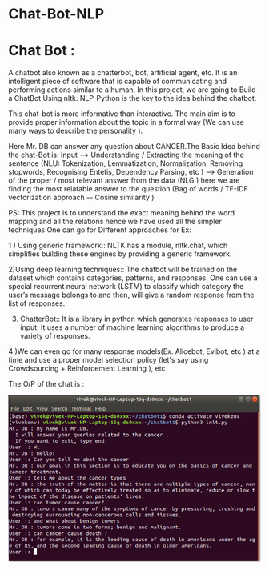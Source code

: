 # Chat-Bot-NLP


# Chat Bot :

A chatbot also known as a chatterbot, bot, artificial agent, etc. It is an intelligent piece of software that is capable of communicating and performing actions similar to a human.
In this project, we are going to Build a ChatBot Using nltk. NLP-Python is the key to the idea behind the chatbot.

This chat-bot is more informative than interactive. The main aim is to provide proper information about the topic in a formal way (We can use many ways to describe the personality ).

Here Mr. DB can answer any question about CANCER.The Basic Idea behind the chat-Bot is: Input --> Understanding / Extracting the meaning of the sentence (NLU: Tokenization, Lemmatization, Normalization, Removing stopwords, Recognising Entetis, Dependency Parsing, etc ) --> Generation of the proper / most relevant answer from the data (NLG ) here we are finding the most relatable answer to the question (Bag of words / TF-IDF vectorization approach -- Cosine similarity )

PS: This project is to understand the exact meaning behind the word mapping and all the relations hence we have used all the simpler techniques One can go for Different approaches for Ex: 

1 ) Using generic framework:: NLTK has a module, nltk.chat, which simplifies building these engines by providing a generic framework.

2)Using deep learning techniques:: The chatbot will be trained on the dataset which contains categories, patterns, and responses. One can use a special recurrent neural network (LSTM) to classify which category the user’s message belongs to and then, will give a random response from the list of responses.

3) ChatterBot:: It is a library in python which generates responses to user input. It uses a number of machine learning algorithms to produce a variety of responses.

4 )We can even go for many response models(Ex. Alicebot, Evibot, etc ) at a time and use a proper model selection policy (let's say using Crowdsourcing + Reinforcement Learning ), etc

The O/P of the chat is :


![](Images/img1.png)
 

